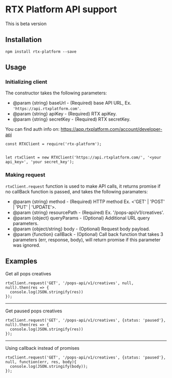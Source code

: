 # RTX Platform API support
This is beta version

## Installation
```
npm install rtx-platform --save
```

## Usage
### Initializing client

The constructor takes the following parameters:
* @param {string} baseUrl - (Required) base API URL, Ex. `'https://api.rtxplatform.com'`.
* @param {string} apiKey - (Required) RTX apiKey.
* @param {string} secretKey - (Required) RTX secretKey.

You can find auth info on: https://app.rtxplatform.com/account/developer-api

```
const RTXClient = require('rtx-platform');


let rtxClient = new RTXClient('https://api.rtxplatform.com/', '<your api_key>', 'your secret_key');
```
### Making request
`rtxClient.request` function is used to make API calls, it returns promise if no callBack function is passed, and takes the following paramaters:
* @param {string} method - (Required) HTTP method Ex. <'GET' | 'POST' | 'PUT' | 'UPDATE'>.
* @param {string} resourcePath - (Required) Ex. '/pops-api/v1/creatives'.
* @param {object} queryParams - (Optional) Additional URL query parameters.
* @param {object/string} body - (Optional) Request body payload.
* @param {function} callBack - (Optional) Call back function that takes 3 parameters (err, response, body), will return promise if this parameter was ignored.

## Examples
Get all pops creatives
```
rtxClient.request('GET', '/pops-api/v1/creatives', null, null).then(res => {
  console.log(JSON.stringify(res))
});
```
----------
Get paused pops creatives
```
rtxClient.request('GET', '/pops-api/v1/creatives', {status: 'paused'}, null).then(res => {
  console.log(JSON.stringify(res))
});
```
----------
Using callback instead of promises
```
rtxClient.request('GET', '/pops-api/v1/creatives', {status: 'paused'}, null, function(err, res, body){
  console.log(JSON.stringify(body));
});
```